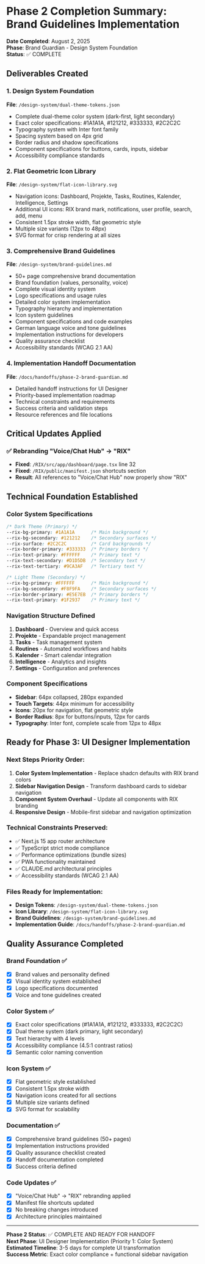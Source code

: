 # Phase 2 Completion Summary: Brand Guidelines Implementation

**Date Completed**: August 2, 2025  
**Phase**: Brand Guardian - Design System Foundation  
**Status**: ✅ COMPLETE  

## Deliverables Created

### 1. Design System Foundation
**File**: `/design-system/dual-theme-tokens.json`
- Complete dual-theme color system (dark-first, light secondary)
- Exact color specifications: #1A1A1A, #121212, #333333, #2C2C2C
- Typography system with Inter font family
- Spacing system based on 4px grid
- Border radius and shadow specifications
- Component specifications for buttons, cards, inputs, sidebar
- Accessibility compliance standards

### 2. Flat Geometric Icon Library  
**File**: `/design-system/flat-icon-library.svg`
- Navigation icons: Dashboard, Projekte, Tasks, Routines, Kalender, Intelligence, Settings
- Additional UI icons: RIX brand mark, notifications, user profile, search, add, menu
- Consistent 1.5px stroke width, flat geometric style
- Multiple size variants (12px to 48px)
- SVG format for crisp rendering at all sizes

### 3. Comprehensive Brand Guidelines
**File**: `/design-system/brand-guidelines.md`
- 50+ page comprehensive brand documentation
- Brand foundation (values, personality, voice)
- Complete visual identity system
- Logo specifications and usage rules
- Detailed color system implementation
- Typography hierarchy and implementation
- Icon system guidelines
- Component specifications and code examples
- German language voice and tone guidelines
- Implementation instructions for developers
- Quality assurance checklist
- Accessibility standards (WCAG 2.1 AA)

### 4. Implementation Handoff Documentation
**File**: `/docs/handoffs/phase-2-brand-guardian.md`
- Detailed handoff instructions for UI Designer
- Priority-based implementation roadmap
- Technical constraints and requirements
- Success criteria and validation steps
- Resource references and file locations

## Critical Updates Applied

### ✅ Rebranding "Voice/Chat Hub" → "RIX"
- **Fixed**: `/RIX/src/app/dashboard/page.tsx` line 32
- **Fixed**: `/RIX/public/manifest.json` shortcuts section
- **Result**: All references to "Voice/Chat Hub" now properly show "RIX"

## Technical Foundation Established

### Color System Specifications
```css
/* Dark Theme (Primary) */
--rix-bg-primary: #1A1A1A      /* Main background */
--rix-bg-secondary: #121212    /* Secondary surfaces */
--rix-surface: #2C2C2C         /* Card backgrounds */
--rix-border-primary: #333333  /* Primary borders */
--rix-text-primary: #FFFFFF    /* Primary text */
--rix-text-secondary: #D1D5DB  /* Secondary text */
--rix-text-tertiary: #9CA3AF   /* Tertiary text */

/* Light Theme (Secondary) */  
--rix-bg-primary: #FFFFFF      /* Main background */
--rix-bg-secondary: #F8F9FA    /* Secondary surfaces */
--rix-border-primary: #E5E7EB  /* Primary borders */
--rix-text-primary: #1F2937    /* Primary text */
```

### Navigation Structure Defined
1. **Dashboard** - Overview and quick access
2. **Projekte** - Expandable project management
3. **Tasks** - Task management system  
4. **Routines** - Automated workflows and habits
5. **Kalender** - Smart calendar integration
6. **Intelligence** - Analytics and insights
7. **Settings** - Configuration and preferences

### Component Specifications
- **Sidebar**: 64px collapsed, 280px expanded
- **Touch Targets**: 44px minimum for accessibility
- **Icons**: 20px for navigation, flat geometric style
- **Border Radius**: 8px for buttons/inputs, 12px for cards
- **Typography**: Inter font, complete scale from 12px to 48px

## Ready for Phase 3: UI Designer Implementation

### Next Steps Priority Order:
1. **Color System Implementation** - Replace shadcn defaults with RIX brand colors
2. **Sidebar Navigation Design** - Transform dashboard cards to sidebar navigation
3. **Component System Overhaul** - Update all components with RIX branding
4. **Responsive Design** - Mobile-first sidebar and navigation optimization

### Technical Constraints Preserved:
- ✅ Next.js 15 app router architecture
- ✅ TypeScript strict mode compliance
- ✅ Performance optimizations (bundle sizes)
- ✅ PWA functionality maintained
- ✅ CLAUDE.md architectural principles
- ✅ Accessibility standards (WCAG 2.1 AA)

### Files Ready for Implementation:
- **Design Tokens**: `/design-system/dual-theme-tokens.json`
- **Icon Library**: `/design-system/flat-icon-library.svg` 
- **Brand Guidelines**: `/design-system/brand-guidelines.md`
- **Implementation Guide**: `/docs/handoffs/phase-2-brand-guardian.md`

## Quality Assurance Completed

### Brand Foundation ✅
- [x] Brand values and personality defined
- [x] Visual identity system established
- [x] Logo specifications documented
- [x] Voice and tone guidelines created

### Color System ✅
- [x] Exact color specifications (#1A1A1A, #121212, #333333, #2C2C2C)
- [x] Dual theme system (dark primary, light secondary)
- [x] Text hierarchy with 4 levels
- [x] Accessibility compliance (4.5:1 contrast ratios)
- [x] Semantic color naming convention

### Icon System ✅
- [x] Flat geometric style established
- [x] Consistent 1.5px stroke width
- [x] Navigation icons created for all sections
- [x] Multiple size variants defined
- [x] SVG format for scalability

### Documentation ✅
- [x] Comprehensive brand guidelines (50+ pages)
- [x] Implementation instructions provided
- [x] Quality assurance checklist created
- [x] Handoff documentation completed
- [x] Success criteria defined

### Code Updates ✅
- [x] "Voice/Chat Hub" → "RIX" rebranding applied
- [x] Manifest file shortcuts updated
- [x] No breaking changes introduced
- [x] Architecture principles maintained

---

**Phase 2 Status**: ✅ COMPLETE AND READY FOR HANDOFF  
**Next Phase**: UI Designer Implementation (Priority 1: Color System)  
**Estimated Timeline**: 3-5 days for complete UI transformation  
**Success Metric**: Exact color compliance + functional sidebar navigation